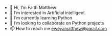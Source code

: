 - 👋 Hi, I’m Faith Matthew
- 👀 I’m interested in Artificial intelligent
- 🌱 I’m currently learning Python
- 💞️ I’m looking to collaborate on Python projects
- 📫 How to reach me eweyamatthew@gmail.com

<!---
Eweya/Eweya is a ✨ special ✨ repository because its `README.md` (this file) appears on your GitHub profile.
You can click the Preview link to take a look at your changes.
--->
